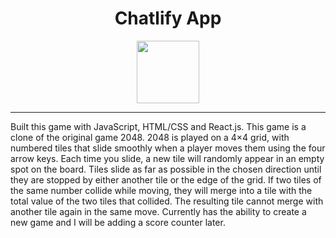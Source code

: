 <h1 align="center">Chatlify App</h1>
<p align="center">
   <a href="https://ani2048.netlify.app/"><img src="https://user-images.githubusercontent.com/87496634/127788428-6a121b95-9c13-4a98-aff9-82df0802829c.png" width="100"></img></a>
</p>


------
Built this game with JavaScript, HTML/CSS and React.js. This game is a clone of the original game 2048. 2048 is played on a 4×4 grid, with numbered tiles that slide smoothly when a player moves them using the four arrow keys. Each time you slide, a new tile will randomly appear in an empty spot on the board. Tiles slide as far as possible in the chosen direction until they are stopped by either another tile or the edge of the grid. If two tiles of the same number collide while moving, they will merge into a tile with the total value of the two tiles that collided. The resulting tile cannot merge with another tile again in the same move. Currently has the ability to create a new game and I will be adding a score counter later.
